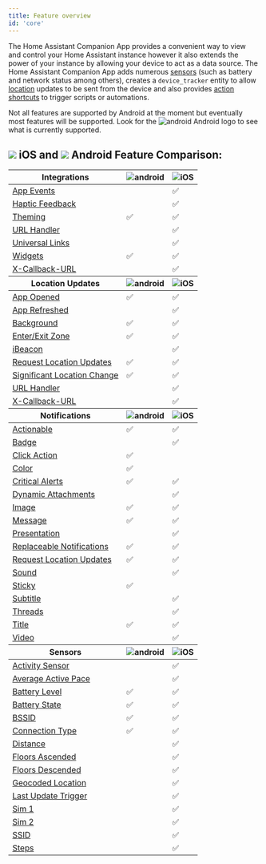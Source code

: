 ```yaml
---
title: Feature overview
id: 'core'
---
```


The Home Assistant Companion App provides a convenient way to view and control your Home Assistant instance however it also extends the power of your instance by allowing your device to act as a data source. The Home Assistant Companion App adds numerous [sensors](sensors.md) (such as battery and network status among others), creates a `device_tracker` entity to allow [location](location.md) updates to be sent from the device and also provides [action shortcuts](actions.md) to trigger scripts or automations.

Not all features are supported by Android at the moment but eventually most features will be supported.  Look for the ![android](/assets/android.svg) Android logo to see what is currently supported.

## ![](/assets/apple.svg) iOS and ![](/assets/android.svg) Android Feature Comparison:

<table>
  <thead>
    <tr>
      <th><strong>Integrations</strong></th>
      <th><img alt="android" src="/assets/android.svg" /></th>
      <th><img alt="iOS" src="/assets/apple.svg" /></th>
      </tr>
  </thead>
  <tbody>
    <tr>
      <td><a href="../integrations/app-events">App Events</a></td>
      <td></td>
      <td>✅</td>
    </tr>
    <tr>
      <td><a href="../integrations/haptics">Haptic Feedback</a></td>
      <td></td>
      <td>✅</td>
    </tr>
    <tr>
      <td><a href="../integrations/theming">Theming</a></td>
      <td>✅</td>
      <td>✅</td>
    </tr>
    <tr>
      <td><a href="../integrations/url-handler">URL Handler</a></td>
      <td></td>
      <td>✅</td>
    </tr>
    <tr>
      <td><a href="../integrations/universal-links">Universal Links</a></td>
      <td></td>
      <td>✅</td>
    </tr>
    <tr>
      <td><a href="actions#widgets">Widgets</a></td>
      <td>✅</td>
      <td>✅</td>
    </tr>
    <tr>
      <td><a href="../integrations/x-callback-url">X-Callback-URL</a></td>
      <td></td>
      <td>✅</td>
    </tr>
  </tbody>
  <thead>
    <tr>
      <th><strong>Location Updates</strong></th>
      <th><img alt="android" src="/assets/android.svg" /></th>
      <th><img alt="iOS" src="/assets/apple.svg" /></th>
    </tr>
  </thead>
  <tbody>
    <tr>
      <td><a href="location#overview">App Opened</a></td>
      <td>✅</td>
      <td>✅</td>
    </tr>
    <tr>
      <td><a href="location#overview">App Refreshed</a></td>
      <td></td>
      <td>✅</td>
    </tr>
    <tr>
      <td><a href="location#overview">Background</a></td>
      <td>✅</td>
      <td>✅</td>
    </tr>
    <tr>
      <td><a href="location#location-tracking-in-home-assistant-zones">Enter/Exit Zone</a></td>
      <td>✅</td>
      <td>✅</td>
    </tr>
    <tr>
      <td><a href="location#ibeacons">iBeacon</a></td>
      <td></td>
      <td>✅</td>
    </tr>
    <tr>
      <td><a href="../notifications/location-notification">Request Location Updates</a></td>
      <td>✅</td>
      <td>✅</td>
    </tr>
    <tr>
      <td><a href="location#location-tracking-when-outside-a-home-assistant-zone">Significant Location Change</a></td>
      <td>✅</td>
      <td>✅</td>
    </tr>
    <tr>
      <td><a href="location#overview">URL Handler</a></td>
      <td></td>
      <td>✅</td>
    </tr>
    <tr>
      <td><a href="location#overview">X-Callback-URL</a></td>
      <td></td>
      <td>✅</td>
    </tr>
  </tbody>
  <thead>
    <tr>
      <th><strong>Notifications</strong></th>
      <th><img alt="android" src="/assets/android.svg" /></th>
      <th><img alt="iOS" src="/assets/apple.svg" /></th>
    </tr>
  </thead>
  <tbody>
    <tr>
      <td><a href="../notifications/actionable-notifications">Actionable</a></td>
      <td>✅</td>
      <td>✅</td>
    </tr>
    <tr>
      <td><a href="../notifications/notifications-basic#badge">Badge</a></td>
      <td></td>
      <td>✅</td>
    </tr>
    <tr>
      <td><a href="../notifications/notifications-basic#notification-click-action">Click Action</a></td>
      <td>✅</td>
      <td></td>
    </tr>
    <tr>
      <td><a href="../notifications/notifications-basic#notification-color">Color</a></td>
      <td>✅</td>
      <td></td>
    </tr>
    <tr>
      <td><a href="../notifications/critical-notifications">Critical Alerts</a></td>
      <td>✅</td>
      <td>✅</td>
    </tr>
    <tr>
      <td><a href="../notifications/dynamic-content">Dynamic Attachments</a></td>
      <td></td>
      <td>✅</td>
    </tr>
    <tr>
      <td><a href="../notifications/notification-attachments">Image</a></td>
      <td>✅</td>
      <td>✅</td>
    </tr>
    <tr>
      <td><a href="../notifications/notifications-basic">Message</a></td>
      <td>✅</td>
      <td>✅</td>
    </tr>
    <tr>
      <td><a href="../notifications/notifications-basic#controlling-how-a-notification-is-displayed-when-in-the-foreground">Presentation</a></td>
      <td></td>
      <td>✅</td>
    </tr>
    <tr>
      <td><a href="../notifications/notifications-basic#replacing-notifications">Replaceable Notifications</a></td>
      <td>✅</td>
      <td>✅</td>
    </tr>
    <tr>
      <td><a href="../notifications/location-notification">Request Location Updates</a></td>
      <td>✅</td>
      <td>✅</td>
    </tr>
    <tr>
      <td><a href="../notifications/notification-sounds">Sound</a></td>
      <td></td>
      <td>✅</td>
    </tr>
    <tr>
      <td><a href="../notifications/notifications-basic#sticky-notification">Sticky</a></td>
      <td>✅</td>
      <td></td>
    </tr>
    <tr>
      <td><a href="../notifications/notifications-basic#subtitle">Subtitle</a></td>
      <td></td>
      <td>✅</td>
    </tr>
    <tr>
      <td><a href="../notifications/notifications-basic#thread-id-grouping-notifications">Threads</a></td>
      <td></td>
      <td>✅</td>
    </tr>
    <tr>
      <td><a href="../notifications/notifications-basic">Title</a></td>
      <td>✅</td>
      <td>✅</td>
    </tr>
    <tr>
      <td><a href="../notifications/notification-attachments">Video</a></td>
      <td></td>
      <td>✅</td>
    </tr>
  </tbody>
  <thead>
    <tr>
      <th><strong>Sensors</strong></th>
      <th><img alt="android" src="/assets/android.svg" /></th>
      <th><img alt="iOS" src="/assets/apple.svg" /></th>
    </tr>
  </thead>
  <tbody>
    <tr>
      <td><a href="sensors#activity-sensor">Activity Sensor</a></td>
      <td></td>
      <td>✅</td>
    </tr>
    <tr>
      <td><a href="sensors#pedometer-sensors">Average Active Pace</a></td>
      <td></td>
      <td>✅</td>
    </tr>
    <tr>
      <td><a href="sensors#battery-sensors">Battery Level</a></td>
      <td>✅</td>
      <td>✅</td>
    </tr>
    <tr>
      <td><a href="sensors#battery-sensors">Battery State</a></td>
      <td>✅</td>
      <td>✅</td>
    </tr>
    <tr>
      <td><a href="sensors#connection-type-sensor">BSSID</a></td>
      <td>✅</td>
      <td>✅</td>
    </tr>
    <tr>
      <td><a href="sensors#connection-type-sensor">Connection Type</a></td>
      <td>✅</td>
      <td>✅</td>
    </tr>
    <tr>
      <td><a href="sensors#pedometer-sensors">Distance</a></td>
      <td></td>
      <td>✅</td>
    </tr>
    <tr>
      <td><a href="sensors#pedometer-sensors">Floors Ascended</a></td>
      <td></td>
      <td>✅</td>
    </tr>
    <tr>
      <td><a href="sensors#pedometer-sensors">Floors Descended</a></td>
      <td></td>
      <td>✅</td>
    </tr>
    <tr>
      <td><a href="sensors#geocoded-location-sensor">Geocoded Location</a></td>
      <td></td>
      <td>✅</td>
    </tr>
    <tr>
      <td><a href="sensors#last-update-trigger-sensor">Last Update Trigger</a></td>
      <td></td>
      <td>✅</td>
    </tr>
    <tr>
      <td><a href="sensors#cellular-provider-sensor">Sim 1</a></td>
      <td></td>
      <td>✅</td>
    </tr>
    <tr>
      <td><a href="sensors#cellular-provider-sensor">Sim 2</a></td>
      <td></td>
      <td>✅</td>
    </tr>
    <tr>
      <td><a href="sensors">SSID</a></td>
      <td></td>
      <td>✅</td>
    </tr>
    <tr>
      <td><a href="sensors#pedometer-sensors">Steps</a></td>
      <td></td>
      <td>✅</td>
    </tr>
  </tbody>
</table>
